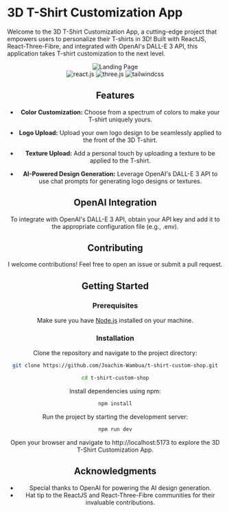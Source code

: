 # 3D T-Shirt Customization App

Welcome to the 3D T-Shirt Customization App, a cutting-edge project that empowers users to personalize their T-shirts in 3D! Built with ReactJS, React-Three-Fibre, and integrated with OpenAI's DALL-E 3 API, this application takes T-shirt customization to the next level.

<div align="center">
    <img src="https://res.cloudinary.com/dltjv8zbh/image/upload/v1703971083/f3sa2tp3czxkch5n6nvm.png" alt="Landing Page"    
    >
<div style="margin-bottom: 10px"><div/>
<div align='center' >
        <img src="https://img.shields.io/badge/-React_JS-black?style=for-the-badge&logoColor=white&logo=react&color=61DAFB" alt="react.js" />
        <img src="https://img.shields.io/badge/-Three_JS-black?style=for-the-badge&logoColor=white&logo=threedotjs&color=000000" alt="three.js" />
        <img src="https://img.shields.io/badge/-Tailwind_CSS-black?style=for-the-badge&logoColor=white&logo=tailwindcss&color=06B6D4" alt="tailwindcss" />
    </div>
</div>

## Features

- **Color Customization:** Choose from a spectrum of colors to make your T-shirt uniquely yours.

- **Logo Upload:** Upload your own logo design to be seamlessly applied to the front of the 3D T-shirt.

- **Texture Upload:** Add a personal touch by uploading a texture to be applied to the T-shirt.

- **AI-Powered Design Generation:** Leverage OpenAI's DALL-E 3 API to use chat prompts for generating logo designs or textures.

## OpenAI Integration
To integrate with OpenAI's DALL-E 3 API, obtain your API key and add it to the appropriate configuration file (e.g., .env).

## Contributing
I welcome contributions! Feel free to open an issue or submit a pull request.

## Getting Started

### Prerequisites

Make sure you have [Node.js](https://nodejs.org/) installed on your machine.

### Installation

Clone the repository and navigate to the project directory:

```bash
git clone https://github.com/Joachim-Wambua/t-shirt-custom-shop.git

cd t-shirt-custom-shop
```

Install dependencies using npm:

```bash
npm install
```

Run the project by starting the development server:

```bash
npm run dev
```

Open your browser and navigate to http://localhost:5173 to explore the 3D T-Shirt Customization App.

## Acknowledgments
- Special thanks to OpenAI for powering the AI design generation.
- Hat tip to the ReactJS and React-Three-Fibre communities for their invaluable contributions.
